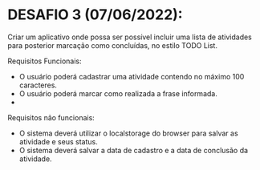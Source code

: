 # DESAFIO 3 (07/06/2022):
Criar um aplicativo onde possa ser possível incluir uma 
lista de atividades para posterior marcação como concluídas, no estilo TODO List.

Requisitos Funcionais:
- O usuário poderá cadastrar uma atividade contendo no máximo 100 caracteres.
- O usuário poderá marcar como realizada a frase informada.
-


Requisitos não funcionais:
- O sistema deverá utilizar o localstorage do browser para salvar as atividade e seus status.
- O sistema deverá salvar a data de cadastro e a data de conclusão da atividade.
